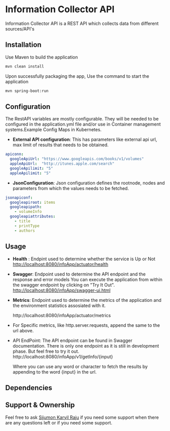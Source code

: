 # Information Collector API

Information Collector API is a REST API which collects data from different sources/API's

## Installation

Use Maven to build the application

```bash
mvn clean install
```
Upon successfully packaging the app, Use the command to start the application

```bash
mvn spring-boot:run
```
## Configuration

The RestAPI variables are mostly configurable. They will be needed to be configured in the application.yml file and/or use in Container management systems.Example Config Maps in Kubernetes.

* **External API configuration**: This has parameters like external api url, max limit of results that needs to be obtained.
```yml
apiconn:
  googleApiUrl: "https://www.googleapis.com/books/v1/volumes"
  appleApiUrl:  "http://itunes.apple.com/search"
  googleApilimit: "5"
  appleApilimit: "5"
```
* **JsonConfiguration**: Json configuration defines the rootnode, nodes and parameters from which the values needs to be fetched. 
```yml
jsonapiconf:
  googleapiroot: items
  googleapipath:
    - volumeInfo
  googleapiattributes:
    - title
    - printType
    - authors
```
## Usage

* **Health** :
Endpint used to determine whether the service is Up or Not
[http://localhost:8080/infoApp/actuator/health](http://localhost:8080/infoApp/actuator/health)

* **Swagger**:
Endpoint used to determine the API endpoint and the response and error models
You can execute the application from within the swagger endpoint by clicking on "Try It Out".
[http://localhost:8080/infoApp/swagger-ui.html](http://localhost:8080/infoApp/swagger-ui.html)

* **Metrics**:
Endpoint used to determine the metrics of the application and the environment statistics assosiated with it.

  http://localhost:8080/infoApp/actuator/metrics

* For Specific metrics, like http.server.requests, append the same to the url above.

* API EndPoint:
The API endpoint can be found in Swagger documentation. 
There is only one endpoint as it is still in development phase. But feel free to try it out.
http://localhost:8080/infoApp/v1/getInfo/{input}

  Where you can use any word or character to fetch the results by appending to the word {input} in the url.
## Dependencies

## Support & Ownership

Feel free to ask [Sijumon Karyil Raju](sijumon.skr@gmail.com) if you need some support when there are any questions left or if you need some support.